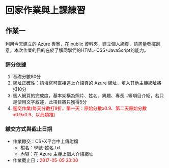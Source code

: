 # 回家作業與上課練習

## 作業一

利用今天建立的 Azure 專案，在 public 資料夾，建立個人網頁，請盡量發揮創意，本次作業的目的在於了解同學們的HTML+CSS+JavaScript的能力。

### 評分依據
1. 基礎分數80分
2. 網址正確性：請填寫可直接連上介紹頁的 Azure 網址，填入其他主機網址將扣10分
3. 個人網頁的完成度，基本架構為照片、姓名、興趣、專長...等項目介紹，若只是使用文字敘述，此項目將只獲得5分
4. <font color="red">遲交作業(每天分數打9折，第一天：原始分數x0.9、第二天原始分數x0.9x0.9、以此類推)</font>

### 繳交方式與截止日期

* 作業繳交：CS+X平台中上傳附檔
    * 檔名：學號-姓名.txt
    * 內容：在 Azure 主機上個人介紹網址
* 作業截止日：<font color="red">2017-05-05 23:00</font>

